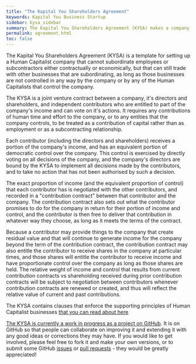 ```yaml
---
title: "The Kapital You Shareholders Agreement"
keywords: Kapital You Business Startup
sidebar: kysa_sidebar
summary: The Kapital You Shareholders Agreement (KYSA) makes a company into a Human Capitalist business. It is a work in progress here on Github and you can use it under a Creative Commons license. The link is at the bottom of this page. 
permalink: agreement.html
toc: false
---
```

The Kapital You Shareholders Agreement (KYSA) is a template for setting up a Human Capitalist company that cannot subordinate employees or subcontractors either contractually or economically, but that can still trade with other businesses that are subordinating, as long as those businesses are not controlled in any way by the company or by any of the Human Capitalists that control the company.

The KYSA is a joint venture contract between a company, it's directors and shareholders, and independent contributors who are entitled to part of the company's income and can vote on it's actions. It requires any contributions of human time and effort to the company, or to any entities that the company controls, to be treated as a contribution of capital rather than as employment or as a subcontracting relationship. 

Each contributor (including the directors and shareholders) receives a portion of the company's income, and has an equivalent portion of democratic control over the company. This control is exercised by directly voting on all decisions of the company, and the company's directors are bound by the KYSA to implement all decisions made by the contributors, and to take no action that has not been authorised by such a decision.

The exact proportion of income (and the equivalent proportion of control) that each contributor has is negotiated with the other contributors, and recorded in a "contribution contract" between that contributor and the company. The contribution contract also sets out what the contributor promises to do for the company in return for their portion of income and control, and the contributor is then free to deliver that contribution in whatever way they choose, as long as it meets the terms of the contract.

Because a contributor may provide things to the company that create residual value and that will continue to generate income for the company beyond the term of the contribution contract, the contribution contract may also entitle the contributor to receive shares in the company at particular times, and those shares will entitle the contributor to receive income and have proportionate control over the company as long as those shares are held. The relative weight of income and control that results from current contribution contracts vs shareholding received during prior contribution contracts will be subject to negotiation between contributors whenever contribution contracts are renewed or created, and thus will reflect the relative value of current and past contributions.

The KYSA contains clauses that enforce the supporting principles of Human Capitalist businesses [that you can read about here](/principles.html)

[The KYSA is currently a work in progress as a project on GitHub](https://github.com/KapitalYou/kysa). It is on GitHub so that people can collaborate on improving it and extending it with any good ideas or corrections they may have. If you would like to get involved, please feel free to fork it and make your own versions, or to submit some GitHub [issues](https://github.com/KapitalYou/kysa/issues) or  [pull requests](https://github.com/KapitalYou/kysa/pulls) - they would be greatly appreciated!
